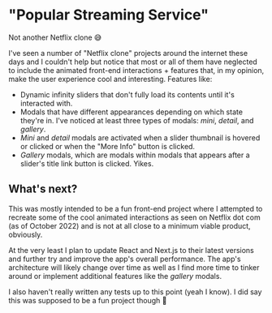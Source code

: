 # "Popular Streaming Service"

Not another Netflix clone 😅

I've seen a number of "Netflix clone" projects around the internet these days and I couldn't help but notice that most or all of them have neglected to include the animated front-end interactions + features that, in my opinion, make the user experience cool and interesting. Features like:

- Dynamic infinity sliders that don't fully load its contents until it's interacted with.
- Modals that have different appearances depending on which state they're in. I've noticed at least three types of modals: _mini_, _detail_, and _gallery_.
- _Mini_ and _detail_ modals are activated when a slider thumbnail is hovered or clicked or when the "More Info" button is clicked.
- _Gallery_ modals, which are modals within modals that appears after a slider's title link button is clicked. Yikes.

## What's next?

This was mostly intended to be a fun front-end project where I attempted to recreate some of the cool animated interactions as seen on Netflix dot com (as of October 2022) and is not at all close to a minimum viable product, obviously.

At the very least I plan to update React and Next.js to their latest versions and further try and improve the app's overall performance. The app's architecture will likely change over time as well as I find more time to tinker around or implement additional features like the _gallery_ modals.

I also haven't really written any tests up to this point (yeah I know). I did say this was supposed to be a fun project though 🫠
